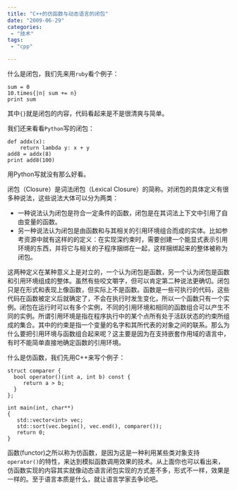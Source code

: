 ```yaml
---
title: "C++的仿函数与动态语言的闭包"
date: "2009-06-29"
categories:
 - "技术"
tags:
 - "cpp"

---
```



什么是闭包，我们先来用`ruby`看个例子：
```
sum = 0  
10.times{|n| sum += n}   
print sum
```
其中`{}`就是闭包的内容，代码看起来是不是很清爽与简单。

我们还来看看`Python`写的闭包：
```
def addx(x):      
    return lambda y: x + y  
add8 = addx(8)  
print add8(100)
```  
用Python写就没有那么好看。
<!--more-->

闭包（Closure）是词法闭包（Lexical Closure）的简称。对闭包的具体定义有很多种说法，这些说法大体可以分为两类：

 * 一种说法认为闭包是符合一定条件的函数，闭包是在其词法上下文中引用了自由变量的函数。
 * 另一种说法认为闭包是由函数和与其相关的引用环境组合而成的实体。比如参考资源中就有这样的的定义：在实现深约束时，需要创建一个能显式表示引用环境的东西，并将它与相关的子程序捆绑在一起，这样捆绑起来的整体被称为闭包。

这两种定义在某种意义上是对立的，一个认为闭包是函数，另一个认为闭包是函数和引用环境组成的整体。虽然有些咬文嚼字，但可以肯定第二种说法更确切。闭包只是在形式和表现上像函数，但实际上不是函数。函数是一些可执行的代码，这些代码在函数被定义后就确定了，不会在执行时发生变化，所以一个函数只有一个实例。闭包在运行时可以有多个实例，不同的引用环境和相同的函数组合可以产生不同的实例。所谓引用环境是指在程序执行中的某个点所有处于活跃状态的约束所组成的集合。其中的约束是指一个变量的名字和其所代表的对象之间的联系。那么为什么要把引用环境与函数组合起来呢？这主要是因为在支持嵌套作用域的语言中，有时不能简单直接地确定函数的引用环境。

什么是仿函数，我们先用C++来写个例子：
```
struct comparer {  
  bool operator()(int a, int b) const {  
     return a > b;  
  }  
};  

int main(int, char**)  
{  
   std::vector<int> vec;  
   std::sort(vec.begin(), vec.end(), comparer());  
   return 0;  
}
```

函数(functor)之所以称为仿函数，是因为这是一种利用某些类对象支持`operator()`的特性，来达到模拟函数调用效果的技术。从上面你也可以看出来，仿函数实现的内容其实就像动态语言闭包实现的方式差不多，形式不一样，效果是一样的。至于语言本质是什么，就让语言学家去争论吧。
